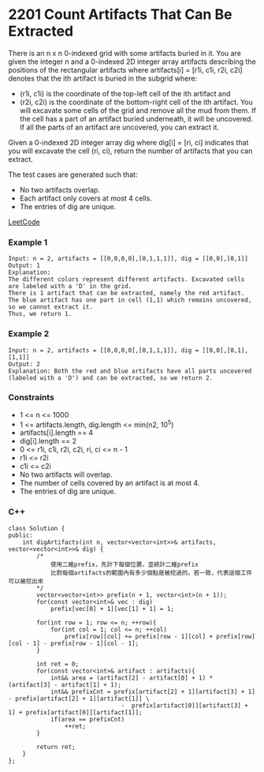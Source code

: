 # 2201 Count Artifacts That Can Be Extracted

There is an n x n 0-indexed grid with some artifacts buried in it. You are given the integer n and a 0-indexed 2D integer array artifacts describing the positions of the rectangular artifacts where artifacts[i] = [r1i, c1i, r2i, c2i] denotes that the ith artifact is buried in the subgrid where:

* (r1i, c1i) is the coordinate of the top-left cell of the ith artifact and
* (r2i, c2i) is the coordinate of the bottom-right cell of the ith artifact.
You will excavate some cells of the grid and remove all the mud from them. If the cell has a part of an artifact buried underneath, it will be uncovered. If all the parts of an artifact are uncovered, you can extract it.

Given a 0-indexed 2D integer array dig where dig[i] = [ri, ci] indicates that you will excavate the cell (ri, ci), return the number of artifacts that you can extract.

The test cases are generated such that:

* No two artifacts overlap.
* Each artifact only covers at most 4 cells.
* The entries of dig are unique.

[LeetCode](https://leetcode.cn/problems/count-artifacts-that-can-be-extracted/description/)

### Example 1

```
Input: n = 2, artifacts = [[0,0,0,0],[0,1,1,1]], dig = [[0,0],[0,1]]
Output: 1
Explanation: 
The different colors represent different artifacts. Excavated cells are labeled with a 'D' in the grid.
There is 1 artifact that can be extracted, namely the red artifact.
The blue artifact has one part in cell (1,1) which remains uncovered, so we cannot extract it.
Thus, we return 1.
```

### Example 2

```
Input: n = 2, artifacts = [[0,0,0,0],[0,1,1,1]], dig = [[0,0],[0,1],[1,1]]
Output: 2
Explanation: Both the red and blue artifacts have all parts uncovered (labeled with a 'D') and can be extracted, so we return 2. 
```

### Constraints

* 1 <= n <= 1000
* 1 <= artifacts.length, dig.length <= min(n2, 10<sup>5</sup>)
* artifacts[i].length == 4
* dig[i].length == 2
* 0 <= r1i, c1i, r2i, c2i, ri, ci <= n - 1
* r1i <= r2i
* c1i <= c2i
* No two artifacts will overlap.
* The number of cells covered by an artifact is at most 4.
* The entries of dig are unique.


### C++ 

```
class Solution {
public:
    int digArtifacts(int n, vector<vector<int>>& artifacts, vector<vector<int>>& dig) {
        /*
            使用二維prefix，先計下每個位置，並統計二維prefix
            比對每個artifacts的範圍內有多少個點是被挖過的，若一致，代表這個工件可以被挖出來
        */
        vector<vector<int>> prefix(n + 1, vector<int>(n + 1));
        for(const vector<int>& vec : dig)
            prefix[vec[0] + 1][vec[1] + 1] = 1;

        for(int row = 1; row <= n; ++row){
            for(int col = 1; col <= n; ++col)
                prefix[row][col] += prefix[row - 1][col] + prefix[row][col - 1] - prefix[row - 1][col - 1];
        }
        
        int ret = 0;
        for(const vector<int>& artifact : artifacts){
            int&& area = (artifact[2] - artifact[0] + 1) * (artifact[3] - artifact[1] + 1);
            int&& prefixCnt = prefix[artifact[2] + 1][artifact[3] + 1] - prefix[artifact[2] + 1][artifact[1]] \
                                -  prefix[artifact[0]][artifact[3] + 1] + prefix[artifact[0]][artifact[1]];
            if(area == prefixCnt)
                ++ret;
        }

        return ret;
    }
};
```